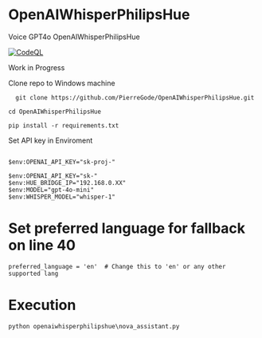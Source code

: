 # OpenAIWhisperPhilipsHue
Voice GPT4o OpenAIWhisperPhilipsHue

[![CodeQL](https://github.com/PierreGode/OpenAIWhisperPhilipsHue/actions/workflows/codeql.yml/badge.svg)](https://github.com/PierreGode/OpenAIWhisperPhilipsHue/actions/workflows/codeql.yml)

Work in Progress

Clone repo to Windows machine
```
  git clone https://github.com/PierreGode/OpenAIWhisperPhilipsHue.git
```
```
cd OpenAIWhisperPhilipsHue
```
```
pip install -r requirements.txt
```
Set API key in Enviroment
``` 

$env:OPENAI_API_KEY="sk-proj-"

$env:OPENAI_API_KEY="sk-"
$env:HUE_BRIDGE_IP="192.168.0.XX"
$env:MODEL="gpt-4o-mini"
$env:WHISPER_MODEL="whisper-1"

```

# Set preferred language for fallback on line 40
```
preferred_language = 'en'  # Change this to 'en' or any other supported lang
```

# Execution

```
python openaiwhisperphilipshue\nova_assistant.py
```

